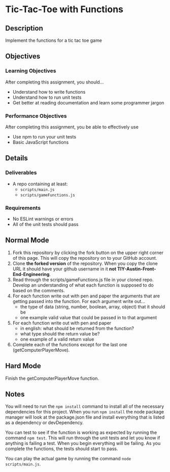 # Tic-Tac-Toe with Functions



## Description
Implement the functions for a tic tac toe game


## Objectives

### Learning Objectives

After completing this assignment, you should…

* Understand how to write functions
* Understand how to run unit tests
* Get better at reading documentation and learn some programmer jargon


### Performance Objectives

After completing this assignment, you be able to effectively use

* Use npm to run your unit tests
* Basic JavaScript functions

## Details

### Deliverables

* A repo containing at least:
  * `scripts/main.js`
  * `scripts/gameFunctions.js`

### Requirements

* No ESLint warnings or errors
* All of the unit tests should pass


## Normal Mode
1. Fork this repository by clicking the fork button on the upper right corner of this page. This will copy the repository on to your GitHub account.
2. Clone **the forked version** of the repository. When you copy the clone URL it should have your github username in it **not TIY-Austin-Front-End-Engineering**.
3. Read through the scripts/gameFunctions.js file in your cloned repo. Develop an understanding of what each function is supposed to do based on the comments.
4. For each function write out with pen and paper the arguments that are getting passed into the function. For each argument write out...
	* the type of data (string, number, boolean, array, object) that it should be
	* one example valid value that could be passed in to that argument
5. For each function write out with pen and paper
	* in english: what should be returned from the function?
	* what type should the return value be?
	* one example of a valid return value
6. Complete each of the functions except for the last one (getComputerPlayerMove).

## Hard Mode
Finish the getComputerPlayerMove function.


## Notes

You will need to run the `npm install` command to install all of the necessary dependencies for this project. When you run `npm install` the node package manager will look at the package.json file and install everything that is listed as a dependency or devDependency.

You can test to see if the function is working as expected by running the command `npm test`. This will run through the unit tests and let you know if anything is failing a test. When you begin everything will be failing. As you complete the functions, the tests should start to pass.

You can play the actual game by running the command `node scripts/main.js`.
